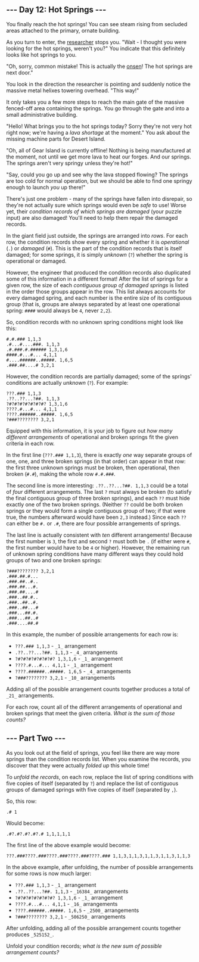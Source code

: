 \--- Day 12: Hot Springs ---
----------------------------

You finally reach the hot springs! You can see steam rising from secluded areas attached to the primary, ornate building.

As you turn to enter, the [researcher](11) stops you. "Wait - I thought you were looking for the hot springs, weren't you?" You indicate that this definitely looks like hot springs to you.

"Oh, sorry, common mistake! This is actually the [onsen](https://en.wikipedia.org/wiki/Onsen)! The hot springs are next door."

You look in the direction the researcher is pointing and suddenly notice the massive metal helixes towering overhead. "This way!"

It only takes you a few more steps to reach the main gate of the massive fenced-off area containing the springs. You go through the gate and into a small administrative building.

"Hello! What brings you to the hot springs today? Sorry they're not very hot right now; we're having a _lava shortage_ at the moment." You ask about the missing machine parts for Desert Island.

"Oh, all of Gear Island is currently offline! Nothing is being manufactured at the moment, not until we get more lava to heat our forges. And our springs. The springs aren't very springy unless they're hot!"

"Say, could you go up and see why the lava stopped flowing? The springs are too cold for normal operation, but we should be able to find one springy enough to launch _you_ up there!"

There's just one problem - many of the springs have fallen into disrepair, so they're not actually sure which springs would even be _safe_ to use! Worse yet, their _condition records of which springs are damaged_ (your puzzle input) are also damaged! You'll need to help them repair the damaged records.

In the giant field just outside, the springs are arranged into _rows_. For each row, the condition records show every spring and whether it is _operational_ (`.`) or _damaged_ (`#`). This is the part of the condition records that is itself damaged; for some springs, it is simply _unknown_ (`?`) whether the spring is operational or damaged.

However, the engineer that produced the condition records also duplicated some of this information in a different format! After the list of springs for a given row, the size of each _contiguous group of damaged springs_ is listed in the order those groups appear in the row. This list always accounts for every damaged spring, and each number is the entire size of its contiguous group (that is, groups are always separated by at least one operational spring: `####` would always be `4`, never `2,2`).

So, condition records with no unknown spring conditions might look like this:

    #.#.### 1,1,3
    .#...#....###. 1,1,3
    .#.###.#.###### 1,3,1,6
    ####.#...#... 4,1,1
    #....######..#####. 1,6,5
    .###.##....# 3,2,1
    

However, the condition records are partially damaged; some of the springs' conditions are actually _unknown_ (`?`). For example:

    ???.### 1,1,3
    .??..??...?##. 1,1,3
    ?#?#?#?#?#?#?#? 1,3,1,6
    ????.#...#... 4,1,1
    ????.######..#####. 1,6,5
    ?###???????? 3,2,1
    

Equipped with this information, it is your job to figure out _how many different arrangements_ of operational and broken springs fit the given criteria in each row.

In the first line (`???.### 1,1,3`), there is exactly _one_ way separate groups of one, one, and three broken springs (in that order) can appear in that row: the first three unknown springs must be broken, then operational, then broken (`#.#`), making the whole row `#.#.###`.

The second line is more interesting: `.??..??...?##. 1,1,3` could be a total of _four_ different arrangements. The last `?` must always be broken (to satisfy the final contiguous group of three broken springs), and each `??` must hide exactly one of the two broken springs. (Neither `??` could be both broken springs or they would form a single contiguous group of two; if that were true, the numbers afterward would have been `2,3` instead.) Since each `??` can either be `#.` or `.#`, there are four possible arrangements of springs.

The last line is actually consistent with _ten_ different arrangements! Because the first number is `3`, the first and second `?` must both be `.` (if either were `#`, the first number would have to be `4` or higher). However, the remaining run of unknown spring conditions have many different ways they could hold groups of two and one broken springs:

    ?###???????? 3,2,1
    .###.##.#...
    .###.##..#..
    .###.##...#.
    .###.##....#
    .###..##.#..
    .###..##..#.
    .###..##...#
    .###...##.#.
    .###...##..#
    .###....##.#
    

In this example, the number of possible arrangements for each row is:

*   `???.### 1,1,3` - `_1_` arrangement
*   `.??..??...?##. 1,1,3` - `_4_` arrangements
*   `?#?#?#?#?#?#?#? 1,3,1,6` - `_1_` arrangement
*   `????.#...#... 4,1,1` - `_1_` arrangement
*   `????.######..#####. 1,6,5` - `_4_` arrangements
*   `?###???????? 3,2,1` - `_10_` arrangements

Adding all of the possible arrangement counts together produces a total of `_21_` arrangements.

For each row, count all of the different arrangements of operational and broken springs that meet the given criteria. _What is the sum of those counts?_

\--- Part Two ---
-----------------

As you look out at the field of springs, you feel like there are way more springs than the condition records list. When you examine the records, you discover that they were actually _folded up_ this whole time!

To _unfold the records_, on each row, replace the list of spring conditions with five copies of itself (separated by `?`) and replace the list of contiguous groups of damaged springs with five copies of itself (separated by `,`).

So, this row:

    .# 1

Would become:

    .#?.#?.#?.#?.# 1,1,1,1,1

The first line of the above example would become:

    ???.###????.###????.###????.###????.### 1,1,3,1,1,3,1,1,3,1,1,3,1,1,3

In the above example, after unfolding, the number of possible arrangements for some rows is now much larger:

*   `???.### 1,1,3` - `_1_` arrangement
*   `.??..??...?##. 1,1,3` - `_16384_` arrangements
*   `?#?#?#?#?#?#?#? 1,3,1,6` - `_1_` arrangement
*   `????.#...#... 4,1,1` - `_16_` arrangements
*   `????.######..#####. 1,6,5` - `_2500_` arrangements
*   `?###???????? 3,2,1` - `_506250_` arrangements

After unfolding, adding all of the possible arrangement counts together produces `_525152_`.

Unfold your condition records; _what is the new sum of possible arrangement counts?_
